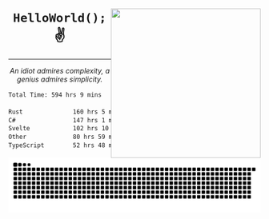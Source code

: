 <div text-align="center">
    <img src="https://i.imgur.com/h1q15Kt.gife" align="right" width="299" height="299">
    <h1 align="center"><code>HelloWorld();</code> ✌️</h1>
    <hr>
    <p align="center"><i>An idiot admires complexity, a genius admires simplicity.</i></p>
</div>

<!--START_SECTION:waka-->

```txt
Total Time: 594 hrs 9 mins

Rust              160 hrs 5 mins  ██████░░░░░░░░░░░░░░░░░░░   23.71 %
C#                147 hrs 1 min   █████▒░░░░░░░░░░░░░░░░░░░   21.78 %
Svelte            102 hrs 10 mins ███▓░░░░░░░░░░░░░░░░░░░░░   15.13 %
Other             80 hrs 59 mins  ███░░░░░░░░░░░░░░░░░░░░░░   12.00 %
TypeScript        52 hrs 48 mins  ██░░░░░░░░░░░░░░░░░░░░░░░   07.82 %
```

<!--END_SECTION:waka-->

<picture>
  <source media="(prefers-color-scheme: dark)" srcset="https://raw.githubusercontent.com/Somfic/Somfic/main/github-contribution-grid-snake-dark.svg">
  <source media="(prefers-color-scheme: light)" srcset="https://raw.githubusercontent.com/Somfic/Somfic/main/github-contribution-grid-snake.svg">
  <img alt="github contribution grid snake animation" src="https://raw.githubusercontent.com/Somfic/Somfic/main/github-contribution-grid-snake.svg">
</picture>
